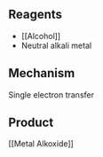 ## Reagents
* [[Alcohol]]
* Neutral alkali metal
## Mechanism
Single electron transfer
## Product
[[Metal Alkoxide]]